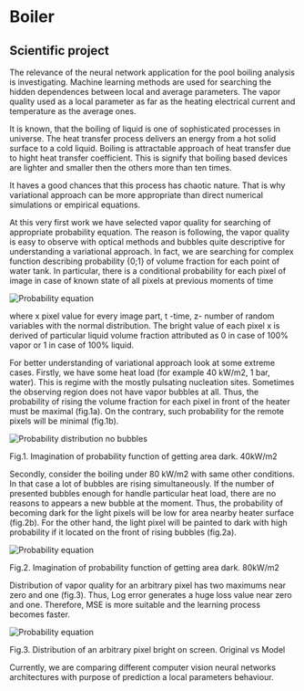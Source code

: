# Boiler
Scientific project
----------------------
The relevance of the neural network application for the pool boiling analysis is investigating. Machine learning methods are used for searching the hidden dependences between local and average parameters. The vapor quality used as a local parameter as far as the heating electrical current and temperature as the average ones.

It is known, that the boiling of liquid is one of sophisticated processes in universe. The heat transfer process delivers an energy from a hot solid surface to a cold liquid. Boiling is attractable approach of heat transfer due to hight heat transfer coefficient. This is signify that boiling based devices are lighter and smaller then the others more than ten times.

It haves a good chances that this process has chaotic nature. That is why variational approach can be more appropriate than direct numerical simulations or empirical equations.

At this very first work we have selected vapor quality for searching of appropriate probability equation. The reason is following, the vapor quality is easy to observe with optical methods and bubbles quite descriptive for understanding a variational approach.  In fact, we are searching for complex function describing probability {0;1} of volume fraction for each point of water tank. In particular, there is a conditional probability for each pixel of image in case of known state of all pixels at previous moments of time

![Probability equation](https://github.com/rumbok/Boiler/blob/master/pictures/probability.png?raw=true)

  where x pixel value for every image part, t -time, z- number of random variables with the normal distribution. The bright value of each pixel x is derived of particular liquid volume fraction attributed as 0 in case of 100% vapor or 1 in case of 100% liquid. 
  
For better understanding of variational approach look at some extreme cases. Firstly, we have some heat load (for example 40 kW/m2, 1 bar, water). This is regime with the mostly pulsating nucleation sites. Sometimes the observing region does not have vapor bubbles at all.
Thus, the probability of rising the volume fraction for each pixel in front of the heater must be maximal (fig.1a). On the contrary, such probability for the remote pixels will be minimal (fig.1b). 

![Probability distribution no bubbles](https://github.com/rumbok/Boiler/blob/master/pictures/no_bubble_Pr.png?raw=true)

Fig.1. Imagination of probability function of getting area dark. 40kW/m2

Secondly, consider the boiling under 80 kW/m2 with same other conditions. In that case a lot of bubbles are rising simultaneously. If the number of presented bubbles enough for handle particular heat load, there are no reasons to appears a new bubble at the moment. Thus, the probability of becoming dark for the light pixels will be low for area nearby heater surface (fig.2b). For the other hand, the light pixel will be painted to dark with high probability if it located on the front of rising bubbles (fig.2a). 

![Probability equation](https://github.com/rumbok/Boiler/blob/master/pictures/many_bubble_Pr.png?raw=true)

Fig.2. Imagination of probability function of getting area dark. 80kW/m2

Distribution of vapor quality for an arbitrary pixel has two maximums near zero and one (fig.3). Thus, Log error generates a huge loss value near zero and one. Therefore, MSE is more suitable and the learning process becomes faster.

![Probability equation](https://github.com/rumbok/Boiler/blob/master/pictures/Distribution.png?raw=true)

Fig.3. Distribution of an arbitrary pixel bright on screen. Original vs Model

Currently, we are comparing different computer vision neural networks architectures with purpose of prediction a local parameters behaviour.
